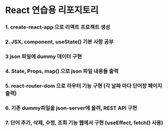 # React 연습용 리포지토리
 ### 1. create-react-app 으로 리액트 프로젝트 생성
 ### 2. JSX, component, useState() 기본 사항 공부
 ### 3 json 파일에 dummy 데이터 구현
 ### 4. State, Props, map() 으로 json 파일 내용들 출력 
 ### 5. react-router-dom 으로 라우터 기능 구현 (각 날짜 마다 단어장 페이지 출력)
 ### 6. 기존 dummy파일을 json-server에 올려, REST API 구현
 ### 7. 단어 추가, 삭제, 수정, 조회 기능 웹에서 구현 (useEffect, fetch() 사용)

